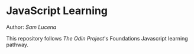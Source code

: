 # JavaScript Learning

Author: _Sam Lucena_

This repository follows _The Odin Project_'s Foundations Javascript learning pathway.